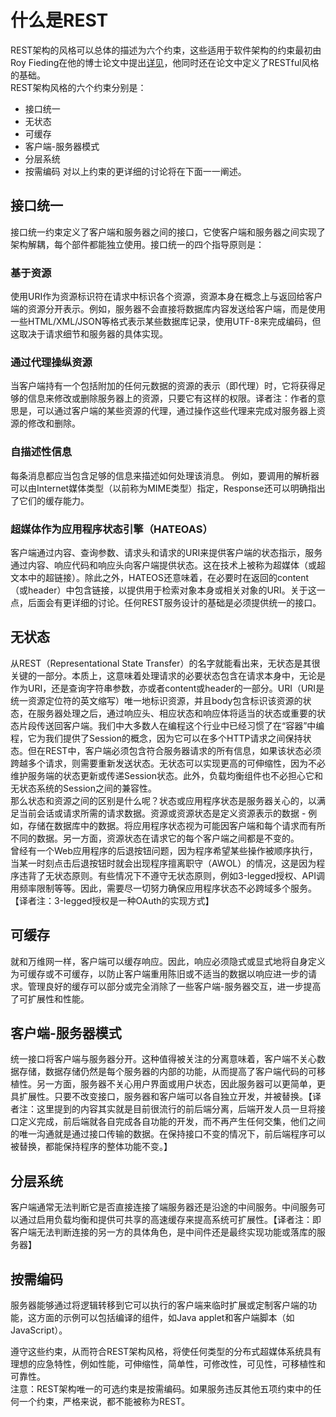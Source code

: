 # 什么是REST
REST架构的风格可以总体的描述为六个约束，这些适用于软件架构的约束最初由Roy Fieding在他的博士论文中提出[详见](http://www.ics.uci.edu/~fielding/pubs/dissertation/rest_arch_style.htm)，他同时还在论文中定义了RESTful风格的基础。  
REST架构风格的六个约束分别是：
- 接口统一
- 无状态
- 可缓存
- 客户端-服务器模式
- 分层系统
- 按需编码
对以上约束的更详细的讨论将在下面一一阐述。

## 接口统一
接口统一约束定义了客户端和服务器之间的接口，它使客户端和服务器之间实现了架构解耦，每个部件都能独立使用。接口统一的四个指导原则是：
### 基于资源
使用URI作为资源标识符在请求中标识各个资源，资源本身在概念上与返回给客户端的资源分开表示。例如，服务器不会直接将数据库内容发送给客户端，而是使用一些HTML/XML/JSON等格式表示某些数据库记录，使用UTF-8来完成编码，但这取决于请求细节和服务器的具体实现。
### 通过代理操纵资源
当客户端持有一个包括附加的任何元数据的资源的表示（即代理）时，它将获得足够的信息来修改或删除服务器上的资源，只要它有这样的权限。译者注：作者的意思是，可以通过客户端的某些资源的代理，通过操作这些代理来完成对服务器上资源的修改和删除。
### 自描述性信息
每条消息都应当包含足够的信息来描述如何处理该消息。 例如，要调用的解析器可以由Internet媒体类型（以前称为MIME类型）指定，Response还可以明确指出了它们的缓存能力。
### 超媒体作为应用程序状态引擎（HATEOAS）
客户端通过内容、查询参数、请求头和请求的URI来提供客户端的状态指示，服务通过内容、响应代码和响应头向客户端提供状态。这在技术上被称为超媒体（或超文本中的超链接）。除此之外，HATEOS还意味着，在必要时在返回的content（或header）中包含链接，以提供用于检索对象本身或相关对象的URI。关于这一点，后面会有更详细的讨论。任何REST服务设计的基础是必须提供统一的接口。
## 无状态
从REST（Representational State Transfer）的名字就能看出来，无状态是其很关键的一部分。本质上，这意味着处理请求的必要状态包含在请求本身中，无论是作为URI，还是查询字符串参数，亦或者content或header的一部分。URI（URI是统一资源定位符的英文缩写）唯一地标识资源，并且body包含标识该资源的状态，在服务器处理之后，通过响应头、相应状态和响应体将适当的状态或重要的状态片段传送回客户端。我们中大多数人在编程这个行业中已经习惯了在“容器”中编程，它为我们提供了Session的概念，因为它可以在多个HTTP请求之间保持状态。但在REST中，客户端必须包含符合服务器请求的所有信息，如果该状态必须跨越多个请求，则需要重新发送状态。无状态可以实现更高的可伸缩性，因为不必维护服务端的状态更新或传递Session状态。此外，负载均衡组件也不必担心它和无状态系统的Session之间的兼容性。  
那么状态和资源之间的区别是什么呢？状态或应用程序状态是服务器关心的，以满足当前会话或请求所需的请求数据。资源或资源状态是定义资源表示的数据 - 例如，存储在数据库中的数据。将应用程序状态视为可能因客户端和每个请求而有所不同的数据。另一方面，资源状态在请求它的每个客户端之间都是不变的。  
曾经有一个Web应用程序的后退按钮问题，因为程序希望某些操作被顺序执行，当某一时刻点击后退按钮时就会出现程序擅离职守（AWOL）的情况，这是因为程序违背了无状态原则。有些情况下不遵守无状态原则，例如3-legged授权、API调用频率限制等等。因此，需要尽一切努力确保应用程序状态不必跨域多个服务。【译者注：3-legged授权是一种OAuth的实现方式】  
## 可缓存
就和万维网一样，客户端可以缓存响应。因此，响应必须隐式或显式地将自身定义为可缓存或不可缓存，以防止客户端重用陈旧或不适当的数据以响应进一步的请求。管理良好的缓存可以部分或完全消除了一些客户端-服务器交互，进一步提高了可扩展性和性能。
## 客户端-服务器模式
统一接口将客户端与服务器分开。这种值得被关注的分离意味着，客户端不关心数据存储，数据存储仍然是每个服务器的内部的功能，从而提高了客户端代码的可移植性。另一方面，服务器不关心用户界面或用户状态，因此服务器可以更简单，更具扩展性。只要不改变接口，服务器和客户端可以各自独立开发，并被替换。【译者注：这里提到的内容其实就是目前很流行的前后端分离，后端开发人员一旦将接口定义完成，前后端就各自完成各自功能的开发，而不再产生任何交集，他们之间的唯一沟通就是通过接口传输的数据。在保持接口不变的情况下，前后端程序可以被替换，都能保持程序的整体功能不变。】  
## 分层系统
客户端通常无法判断它是否直接连接了端服务器还是沿途的中间服务。中间服务可以通过启用负载均衡和提供可共享的高速缓存来提高系统可扩展性。【译者注：即客户端无法判断连接的另一方的具体角色，是中间件还是最终实现功能或落库的服务器】
## 按需编码
服务器能够通过将逻辑转移到它可以执行的客户端来临时扩展或定制客户端的功能，这方面的示例可以包括编译的组件，如Java applet和客户端脚本（如JavaScript）。  

遵守这些约束，从而符合REST架构风格，将使任何类型的分布式超媒体系统具有理想的应急特性，例如性能，可伸缩性，简单性，可修改性，可见性，可移植性和可靠性。  
注意：REST架构唯一的可选约束是按需编码。如果服务违反其他五项约束中的任何一个约束，严格来说，都不能被称为REST。